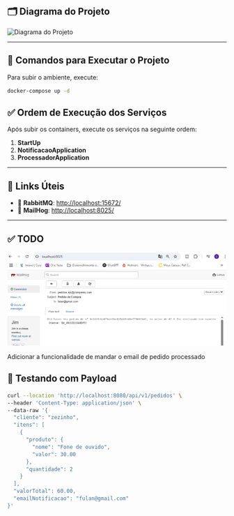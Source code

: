 ## 🗂️ Diagrama do Projeto

![Diagrama do Projeto](imagens/Diagrama.PNG)

---


## 🚀 Comandos para Executar o Projeto

Para subir o ambiente, execute:

```bash
docker-compose up -d
```

## ✅ Ordem de Execução dos Serviços

Após subir os containers, execute os serviços na seguinte ordem:

1. **StartUp**
2. **NotificacaoApplication**
3. **ProcessadorApplication**



---

## 🔗 Links Úteis

- 🐇 **RabbitMQ**: [http://localhost:15672/](http://localhost:15672/)
- 📧 **MailHog**: [http://localhost:8025/](http://localhost:8025/)

---

## ✅ TODO
![PrintToDo.PNG](imagens/PrintToDo.PNG)

Adicionar a funcionalidade de mandar o email de pedido processado

## 🧪 Testando com Payload

```bash
curl --location 'http://localhost:8080/api/v1/pedidos' \
--header 'Content-Type: application/json' \
--data-raw '{
  "cliente": "zezinho",
  "itens": [
    {
      "produto": {
        "nome": "Fone de ouvido",
        "valor": 30.00
      },
      "quantidade": 2
    }
  ],
  "valorTotal": 60.00,
  "emailNotificacao": "fulan@gmail.com"
}'
```
